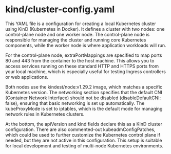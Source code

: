# kind/cluster-config.yaml
This YAML file is a configuration for creating a local Kubernetes cluster using KinD (Kubernetes in Docker). It defines a cluster with two nodes: one control-plane node and one worker node. The control-plane node is responsible for managing the cluster and running core Kubernetes components, while the worker node is where application workloads will run.

For the control-plane node, extraPortMappings are specified to map ports 80 and 443 from the container to the host machine. This allows you to access services running on these standard HTTP and HTTPS ports from your local machine, which is especially useful for testing Ingress controllers or web applications.

Both nodes use the kindest/node:v1.29.2 image, which matches a specific Kubernetes version. The networking section specifies that the default CNI (Container Network Interface) should not be disabled (disableDefaultCNI: false), ensuring that basic networking is set up automatically. The kubeProxyMode is set to iptables, which is the default mode for managing network rules in Kubernetes clusters.

At the bottom, the apiVersion and kind fields declare this as a KinD cluster configuration. There are also commented-out kubeadmConfigPatches, which could be used to further customize the Kubernetes control plane if needed, but they are not active in this configuration. This setup is suitable for local development and testing of multi-node Kubernetes environments.
